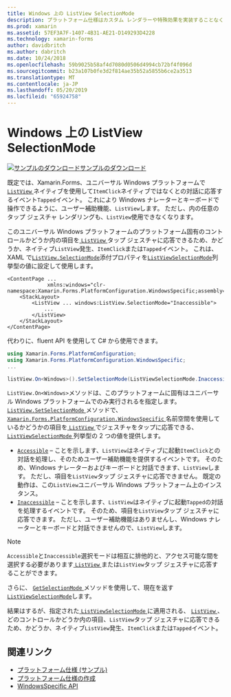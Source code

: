 ```yaml
---
title: Windows 上の ListView SelectionMode
description: プラットフォーム仕様はカスタム レンダラーや特殊効果を実装することなく、特定のプラットフォームでのみ利用できる機能の使用を可能にします。 この記事では、ListView 内の項目をタップ ジェスチャに応答できるかどうかを制御する Windows のプラットフォームに固有の使用方法について説明します。
ms.prod: xamarin
ms.assetid: 57EF3A7F-1407-4B31-AE21-D149293D4228
ms.technology: xamarin-forms
author: davidbritch
ms.author: dabritch
ms.date: 10/24/2018
ms.openlocfilehash: 59b9025b58af4d7080d0506d4994cb72bf4f096d
ms.sourcegitcommit: b23a107b0fe3d2f814ae35b52a5855b6ce2a3513
ms.translationtype: MT
ms.contentlocale: ja-JP
ms.lasthandoff: 05/20/2019
ms.locfileid: "65924758"
---
```

# <a name="listview-selectionmode-on-windows"></a>Windows 上の ListView SelectionMode

[![サンプルのダウンロード](~/media/shared/download.png)サンプルのダウンロード](https://developer.xamarin.com/samples/xamarin-forms/UserInterface/PlatformSpecifics/)

既定では、Xamarin.Forms、ユニバーサル Windows プラットフォームで[ `ListView` ](xref:Xamarin.Forms.ListView)ネイティブを使用して`ItemClick`ネイティブではなくとの対話に応答するイベント`Tapped`イベント。 これにより Windows ナレーターとキーボードで操作できるように、ユーザー補助機能、`ListView`します。 ただし、内の任意のタップ ジェスチャ レンダリングも、`ListView`使用できなくなります。

このユニバーサル Windows プラットフォームのプラットフォーム固有のコントロールかどうか内の項目を[ `ListView` ](xref:Xamarin.Forms.ListView)タップ ジェスチャに応答できるため、かどうか、ネイティブ`ListView`発生、`ItemClick`または`Tapped`イベント。 これは、 XAML で[`ListView.SelectionMode`](xref:Xamarin.Forms.PlatformConfiguration.WindowsSpecific.ListView.SelectionModeProperty)添付プロパティを[`ListViewSelectionMode`](xref:Xamarin.Forms.PlatformConfiguration.WindowsSpecific.ListViewSelectionMode)列挙型の値に設定して使用します。

```xaml
<ContentPage ...
             xmlns:windows="clr-namespace:Xamarin.Forms.PlatformConfiguration.WindowsSpecific;assembly=Xamarin.Forms.Core">
    <StackLayout>
        <ListView ... windows:ListView.SelectionMode="Inaccessible">
            ...
        </ListView>
    </StackLayout>
</ContentPage>
```

代わりに、fluent API を使用して C# から使用できます。

```csharp
using Xamarin.Forms.PlatformConfiguration;
using Xamarin.Forms.PlatformConfiguration.WindowsSpecific;
...

listView.On<Windows>().SetSelectionMode(ListViewSelectionMode.Inaccessible);
```

`ListView.On<Windows>`メソッドは、このプラットフォームに固有はユニバーサル Windows プラットフォームでのみ実行されるを指定します。 [ `ListView.SetSelectionMode` ](xref:Xamarin.Forms.PlatformConfiguration.WindowsSpecific.ListView.SetSelectionMode(Xamarin.Forms.IPlatformElementConfiguration{Xamarin.Forms.PlatformConfiguration.Windows,Xamarin.Forms.ListView},Xamarin.Forms.PlatformConfiguration.WindowsSpecific.ListViewSelectionMode))メソッドで、 [ `Xamarin.Forms.PlatformConfiguration.WindowsSpecific` ](xref:Xamarin.Forms.PlatformConfiguration.WindowsSpecific)名前空間を使用しているかどうかの項目を[ `ListView` ](xref:Xamarin.Forms.ListView)でジェスチャをタップに応答できる、[ `ListViewSelectionMode` ](xref:Xamarin.Forms.PlatformConfiguration.WindowsSpecific.ListViewSelectionMode)列挙型の 2 つの値を提供します。

- [`Accessible`](xref:Xamarin.Forms.PlatformConfiguration.WindowsSpecific.ListViewSelectionMode.Accessible) – ことを示します、`ListView`はネイティブに起動`ItemClick`との対話を処理し、そのためユーザー補助機能を提供するイベントです。 そのため、Windows ナレーターおよびキーボードと対話できます、`ListView`します。 ただし、項目を`ListView`タップ ジェスチャに応答できません。 既定の動作は、この`ListView`ユニバーサル Windows プラットフォーム上のインスタンス。
- [`Inaccessible`](xref:Xamarin.Forms.PlatformConfiguration.WindowsSpecific.ListViewSelectionMode.Inaccessible) – ことを示します、`ListView`はネイティブに起動`Tapped`の対話を処理するイベントです。 そのため、項目を`ListView`タップ ジェスチャに応答できます。 ただし、ユーザー補助機能はありませんし、Windows ナレーターとキーボードと対話できませんので、`ListView`します。

> [!NOTE]
> `Accessible`と`Inaccessible`選択モードは相互に排他的と、アクセス可能な間を選択する必要があります[ `ListView` ](xref:Xamarin.Forms.ListView)または`ListView`タップ ジェスチャに応答することができます。

さらに、 [ `GetSelectionMode` ](xref:Xamarin.Forms.PlatformConfiguration.WindowsSpecific.ListView.GetSelectionMode(Xamarin.Forms.IPlatformElementConfiguration{Xamarin.Forms.PlatformConfiguration.Windows,Xamarin.Forms.ListView}))メソッドを使用して、現在を返す[ `ListViewSelectionMode`](xref:Xamarin.Forms.PlatformConfiguration.WindowsSpecific.ListViewSelectionMode)します。

結果はするが、指定された[ `ListViewSelectionMode` ](xref:Xamarin.Forms.PlatformConfiguration.WindowsSpecific.ListViewSelectionMode)に適用される、 [ `ListView` ](xref:Xamarin.Forms.ListView)、どのコントロールかどうか内の項目、`ListView`タップ ジェスチャに応答できるため、かどうか、ネイティブ`ListView`発生、`ItemClick`または`Tapped`イベント。

## <a name="related-links"></a>関連リンク

- [プラットフォーム仕様 (サンプル)](https://developer.xamarin.com/samples/xamarin-forms/UserInterface/PlatformSpecifics/)
- [プラットフォーム仕様の作成](~/xamarin-forms/platform/platform-specifics/index.md#creating-platform-specifics)
- [WindowsSpecific API](xref:Xamarin.Forms.PlatformConfiguration.WindowsSpecific)
